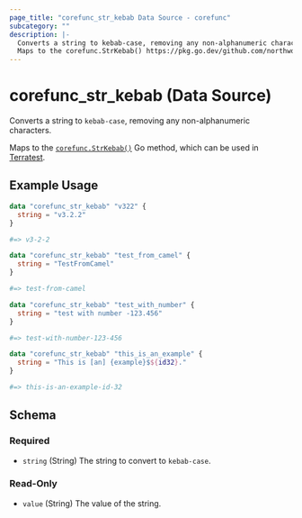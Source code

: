 ```yaml
---
page_title: "corefunc_str_kebab Data Source - corefunc"
subcategory: ""
description: |-
  Converts a string to kebab-case, removing any non-alphanumeric characters.
  Maps to the corefunc.StrKebab() https://pkg.go.dev/github.com/northwood-labs/terraform-provider-corefunc/corefunc#StrKebab Go method, which can be used in Terratest https://terratest.gruntwork.io.
---
```


# corefunc_str_kebab (Data Source)

Converts a string to `kebab-case`, removing any non-alphanumeric characters.

Maps to the [`corefunc.StrKebab()`](https://pkg.go.dev/github.com/northwood-labs/terraform-provider-corefunc/corefunc#StrKebab) Go method, which can be used in [Terratest](https://terratest.gruntwork.io).

## Example Usage

```terraform
data "corefunc_str_kebab" "v322" {
  string = "v3.2.2"
}

#=> v3-2-2
```

```terraform
data "corefunc_str_kebab" "test_from_camel" {
  string = "TestFromCamel"
}

#=> test-from-camel
```

```terraform
data "corefunc_str_kebab" "test_with_number" {
  string = "test with number -123.456"
}

#=> test-with-number-123-456
```

```terraform
data "corefunc_str_kebab" "this_is_an_example" {
  string = "This is [an] {example}$${id32}."
}

#=> this-is-an-example-id-32
```

<!-- schema generated by tfplugindocs -->
## Schema

### Required

* `string` (String) The string to convert to `kebab-case`.

### Read-Only

* `value` (String) The value of the string.

<!-- Preview the provider docs with the Terraform registry provider docs preview tool: https://registry.terraform.io/tools/doc-preview -->
